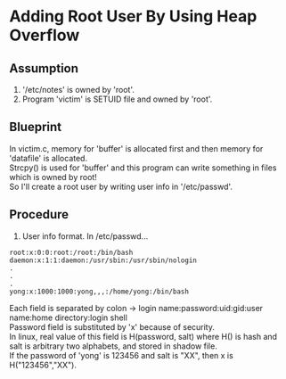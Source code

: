 # Adding Root User By Using Heap Overflow

## Assumption

1. '/etc/notes' is owned by 'root'.
2. Program 'victim' is SETUID file and owned by 'root'.

## Blueprint

In victim.c, memory for 'buffer' is allocated first and then memory for 'datafile' is allocated.   
Strcpy() is used for 'buffer' and this program can write something in files which is owned by root!   
So I'll create a root user by writing user info in '/etc/passwd'.   

## Procedure

1. User info format.
In /etc/passwd...   
```
root:x:0:0:root:/root:/bin/bash
daemon:x:1:1:daemon:/usr/sbin:/usr/sbin/nologin
.
.
.
yong:x:1000:1000:yong,,,:/home/yong:/bin/bash
```
Each field is separated by colon -> login name:password:uid:gid:user name:home directory:login shell   
Password field is substituted by 'x' because of security.   
In linux, real value of this field is H(password, salt) where H() is hash and salt is arbitrary two alphabets, and stored in shadow file.   
If the password of 'yong' is 123456 and salt is "XX", then x is H("123456","XX").  
